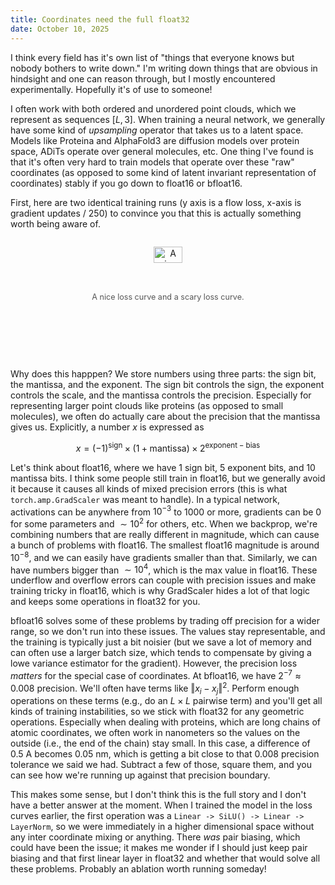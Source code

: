 ```yaml
---
title: Coordinates need the full float32
date: October 10, 2025
---
```


I think every field has it's own list of "things that everyone knows but nobody bothers to write down." I'm writing down things that are obvious in hindsight and one can reason through, but I mostly encountered experimentally. Hopefully it's of use to someone!

I often work with both ordered and unordered point clouds, which we represent as sequences $[L, 3]$. When training a neural network, we generally have some kind of _upsampling_ operator that takes us to a latent space. Models like Proteina and AlphaFold3 are diffusion models over protein space, ADiTs operate over general molecules, etc.  One thing I've found is that it's often very hard to train models that operate over these "raw" coordinates (as opposed to some kind of latent invariant representation of coordinates) stably if you go down to float16 or bfloat16.

First, here are two identical training runs (y axis is a flow loss, x-axis is gradient updates / 250) to convince you that this is actually something worth being aware of.
<div style="display: flex; justify-content: center; gap: 1rem;">
  <figure style="text-align: center;">
    <img src="posts/images/bfloat16_comparison.png"
         alt="A nice loss curve and a scary loss curve."
         style="width: 40%; border-radius: 20px;">
    <figcaption style="font-size: 0.9em; color: #555; margin-top: 0.5em; margin-bottom: 0.5em">
    A nice loss curve and a scary loss curve.
    </figcaption>
  </figure>
</div>

Why does this happpen? We store numbers using three parts: the sign bit, the mantissa, and the exponent. The sign bit controls the sign, the exponent controls the scale, and the mantissa controls the precision. Especially for representing larger point clouds like proteins (as opposed to small molecules), we often do actually care about the precision that the mantissa gives us. Explicitly, a number $x$ is expressed as

$$
x = (-1)^{\text{sign}} \times (1 + \text{mantissa}) \times 2^{\text{exponent} - \text{bias}}
$$


Let's think about float16, where we have 1 sign bit, 5 exponent bits, and 10 mantissa bits. I think some people still train in float16, but we generally avoid it because it causes all kinds of mixed precision errors (this is what `torch.amp.GradScaler` was meant to handle). In a typical network, activations can be anywhere from $10^{-3}$ to $1000$ or more, gradients can be $0$ for some parameters and $\sim 10^2$ for others, etc. When we backprop, we're combining numbers that are really different in magnitude, which can cause a bunch of problems with float16. The smallest float16 magnitude is around $10^{-8}$, and we can easily have gradients smaller than that. Similarly, we can have numbers bigger than $\sim 10^4$, which is the max value in float16. These underflow and overflow errors can couple with precision issues and make training tricky in float16, which is why GradScaler hides a lot of that logic and keeps some operations in float32 for you. 

bfloat16 solves some of these problems by trading off precision for a wider range, so we don't run into these issues. The values stay representable, and the training is typically just a bit noisier (but we save a lot of memory and can often use a larger batch size, which tends to compensate by giving a lowe variance estimator for the gradient). However, the precision loss _matters_ for the special case of coordinates. At bfloat16, we have $2^{-7}\approx 0.008$ precision. We'll often have terms like $\Vert x_i - x_j\Vert^2$. Perform enough operations on these terms (e.g., do an $L\times L$ pairwise term) and you'll get all kinds of training instabilities, so we stick with float32 for any geometric operations. Especially when dealing with proteins, which are long chains of atomic coordinates, we often work in nanometers so the values on the outside (i.e., the end of the chain) stay small. In this case, a difference of 0.5 A becomes 0.05 nm, which is getting a bit close to that 0.008 precision tolerance we said we had. Subtract a few of those, square them, and you can see how we're running up against that precision boundary.

This makes some sense, but I don't think this is the full story and I don't have a better answer at the moment. When I trained the model in the loss curves earlier, the first operation was a `Linear -> SiLU() -> Linear -> LayerNorm`, so we were immediately in a higher dimensional space without any inter coordinate mixing or anything. There _was_ pair biasing, which could have been the issue; it makes me wonder if I should just keep pair biasing and that first linear layer in float32 and whether that would solve all these problems. Probably an ablation worth running someday!
